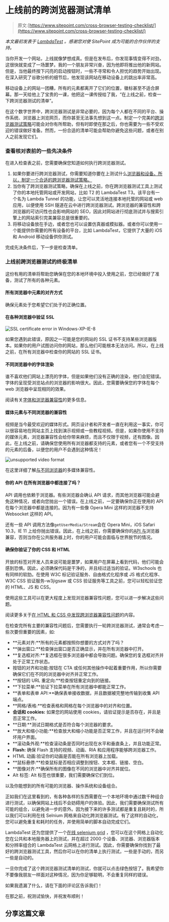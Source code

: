 # 上线前的跨浏览器测试清单

> 原文:[https://www.sitepoint.com/cross-browser-testing-checklist/](https://www.sitepoint.com/cross-browser-testing-checklist/)

*本文最初发表于 [LambdaTest](https://www.lambdatest.com/blog/cross-browser-testing-checklist-before-going-live/?utm_source=Sitepoint&utm_medium=blog2&utm_campaign=SitepointAd1&utm_term=Sitepoint) 。感谢您对使 SitePoint 成为可能的合作伙伴的支持。*

当你开发一个网站，上线就像梦想成真。但是在发布后，你发现事情变得不对劲，这很快就变成了一场噩梦。我的一个朋友非常兴奋，因为他即将推出他的新网站。但是，当他最终按下闪亮的启动按钮时，一些不寻常和令人担忧的趋势开始出现。在深入研究了谷歌分析的细节后，他发现该网站在移动设备上的跳出率非常高。

移动设备上的网站一团糟，所有的元素都离开了它们的位置，徽标甚至不适合屏幕。那一天给他上了宝贵的一课，他把这一课传授给了我，“在上线之前，检查一下跨浏览器测试的清单”。

在这个数字世界中，跨浏览器测试是非常必要的，因为每个人都在不同的平台、操作系统、浏览器上浏览网页，而你甚至无法事先想到这一点。制定一个完美的[跨浏览器测试策略](https://www.lambdatest.com/blog/cross-browser-testing-strategy-explained-in-three-easy-steps/?utm_source=Sitepoint&utm_medium=blog2&utm_campaign=SitepointAd1&utm_term=Sitepoint)可能会对你有所帮助，但有时即使在那之后，你也需要为一些不受欢迎的错误做好准备。然而，一份合适的清单可能会帮助你避免这些问题，或者在别人之前发现它们。

### 查看核对表前的一些先决条件

在进入检查表之前，您需要确保您知道如何执行跨浏览器测试。

1.  如果你要进行跨浏览器测试，你需要知道你要在上测试什么[浏览器和设备。所以，制定一个合适的跨浏览器测试策略。](https://www.lambdatest.com/blog/5-tips-on-choosing-the-right-browser-list-for-cross-browser-testing/?utm_source=Sitepoint&utm_medium=blog2&utm_campaign=SitepointAd1&utm_term=Sitepoint)
2.  当你有了跨浏览器测试策略，确保在上线之前，你在跨浏览器测试工具上测试了你的本地托管网站或开发网站，比如 T2 的 LambdaTest T3。该平台有一个名为 Lambda Tunnel 的功能，让您可以灵活地连接本地托管的网站或 web 应用，以便使用 SSH 隧道在云中进行跨浏览器测试。跨浏览器的兼容性和跨浏览器的可访问性也会影响网站的 SEO，因此对网站进行彻底测试并与搜索引擎上的网站索引完美兼容总是很重要的。
3.  将移动设备放在手边，或者您也可以设置仿真器或模拟器。或者你可以使用一个能提供你需要的所有设备的平台，比如 LambdaTest，它提供了大量的 iOS 和 Android 移动设备供你测试。

完成先决条件后，下一步是检查清单。

### 上线前跨浏览器测试的终极清单

这份有用的清单将帮助您确保在您的本地环境中投入使用之前，您已经做好了准备，测试了所有的各种元素。

#### 所有浏览器中元素的对齐方式

确保元素处于您希望它们处于的正确位置。

#### 在各种浏览器中验证 SSL

![SSL certificate error in Windows-XP-IE-8](../Images/a0f623dd454c1697c20cc9c17a0dc63a.png)

如果您遇到此错误，原因之一可能是您的网站的 SSL 证书不支持某些浏览器版本。如果你的用户试图访问你的网站，那么他们可能根本无法访问。所以，在上线之前，在所有浏览器中检查你的网站的 SSL 证书。

#### 不同浏览器中的字体渲染

谁不喜欢他们网站上漂亮的字体，但是如果他们没有正确的渲染，他们会犯错误。字体的呈现受浏览站点的浏览器的影响很大。因此，您需要确保您的字体在每个 web 浏览器中呈现相同的效果。

阅读有关[字体和浏览器兼容性](https://www.lambdatest.com/blog/typography-and-cross-browser-compatibility/?utm_source=Sitepoint&utm_medium=blog2&utm_campaign=SitepointAd1&utm_term=Sitepoint)的更多信息。

#### 媒体元素与不同浏览器的兼容性

视频是当今最受欢迎的媒体形式。网页设计者和开发者一直在利用这一事实，你可以很容易地在网站主页上找到演示视频或一些教程视频。但是，如果你使用不支持的媒体元素，浏览器兼容性会给你带来麻烦，而且不仅限于视频，还有图像。因此，在上线之前，请确保您使用所有浏览器都支持的元素，或者您有一个不受支持的元素的后备，以便您的用户不会遇到这种情况！

![unsupported video format](../Images/3f11a436d702c2b8f925cb12e41a3c08.png)

在这里详细了解[与不同浏览器](https://www.lambdatest.com/blog/incompatible-multimedia-formats-to-look-out-for-in-2018/?utm_source=Sitepoint&utm_medium=blog2&utm_campaign=SitepointAd1&utm_term=Sitepoint)的多媒体兼容性。

#### 你的 API 在所有浏览器中都连接了吗？

API 调用也依赖于浏览器。有些浏览器会确认 API 请求，而其他浏览器可能会避免这种情况，或者向您抛出一个错误。在上线之前，一定要确保你正在使用的 API 在每个浏览器中都是连接的。因为有一些像 Opera Mini 这样的浏览器不支持 Websocket 这样的 API。

还有一些 API 调用方法像`getUserMedia/Stream`会在 Opera Mini，iOS Safari 10.3，IE 11 上给你抛出错误。因此，在上线之前，你需要确保你的[API 与](https://www.lambdatest.com/blog/api-and-browser-compatibility/?utm_source=Sitepoint&utm_medium=blog2&utm_campaign=SitepointAd1&utm_term=Sitepoint)浏览器兼容，否则当你在公共服务器上时，你的用户可能会面临与世界脱节的情况。

#### 确保你验证了你的 CSS 和 HTML

开放的标签对开发人员来说可能是噩梦，如果用户在屏幕上看到代码，他们可能会感到恐惧。因此，必须确保代码是干净的，并且经过适当的验证。W3schools 也有同样的软肋。在使用 W3C 标记验证服务、自由格式化程序或 JS 格式化程序、W3C CSS 验证服务–w3jigsaw 或 CSS 验证服务等工具之前，您可以轻松验证您的 HTML、JS 和 CSS。

使用这些工具可以在更大程度上发现浏览器兼容性问题，您可以进一步解决这些问题。

阅读更多关于[在 HTML 和 CSS 中发现跨浏览器兼容性问题](https://www.lambdatest.com/blog/finding-cross-browser-compatibility-issues-in-html-and-css/?utm_source=Sitepoint&utm_medium=blog2&utm_campaign=SitepointAd1&utm_term=Sitepoint)的内容。

在检查完所有主要的兼容性问题后，您需要执行一轮跨浏览器测试，通常会考虑一些次要但重要的因素，如:

*   **元素对齐:**所有的元素都按照你想要的方式对齐了吗？
*   **弹出窗口:**检查弹出窗口是否正确显示，并在所有浏览器中打开。
*   **复选框对齐:**复选框在很多浏览器中都会导致问题。确保您的复选框对齐并处于正常工作状态。
*   按钮的对齐和功能:按钮在 CTA 或任何其他操作中起着重要作用，所以你需要确保它们在不同的浏览器中对齐并正常工作。
*   **按钮的 URL 重定向:**检查按钮重定向到的链接。
*   **下拉菜单:**验证下拉菜单在所有浏览器中都能正常工作。
*   **表单和表单 API:**确保表单接收数据，并且数据被完整地传输到收集 API 端点。
*   **网格/表格:**检查表格和网格在每个浏览器中的对齐和位置。
*   **会话和 cookies:** 如果您的网站使用 cookies，请验证提示是否存在，并且是否正常工作。
*   **日期:**测试日期格式是否符合每个浏览器的要求。
*   **放大和缩小功能:**检查放大和缩小功能是否正常工作，并且在运行时不会破坏用户界面。
*   **滚动条外观:**检查滚动条是否同时出现在水平和垂直条上，并且功能正常。
*   **Flash:** 确保 Flash 支持的视频、动画、RIA 和应用程序能够跨浏览器工作。
*   HTML 动画:验证你的动画是否能在所有浏览器上加载。
*   **鼠标悬停:**检查鼠标是否相应调整到按钮、文本框、链接、空白。
*   **图像对齐:**确保所有的图像在不同的浏览器中对齐并就位。
*   Alt 标签: Alt 标签也很重要，我们需要确保它们到位。

以及你能想到的所有可能的浏览器、操作系统和设备组合。

正如我们在这里看到的，有各种各样的东西需要在一个本地环境中通过数千种组合进行测试，以确保网站上线后不会妨碍用户的体验。因此，我们需要确保测试所有可能的组合，以避免进一步的意外。因为接下来的许多测试都是重复且耗时的，所以我们可以利用在线 Selnium 网格来自动化跨浏览器测试。有了这样的自动化，您可以避免重复和耗时的任务，并使用简单的脚本自动完成它们。

LambdaTest 还为您提供了一个[在线 selenium grid](https://www.lambdatest.com/selenium-automation?utm_source=Sitepoint&utm_medium=blog2&utm_campaign=SitepointAd1&utm_term=Sitepoint) ，您可以在这个网格上自动化您在公共和本地服务器上的测试，并在超过 2000 个设备、浏览器、浏览器版本和分辨率组合的 LambdaTest 云网格上进行测试。因此，你需要确保你找到了最好的跨浏览器测试工具，然后你可以在你的清单上执行测试，一些是手动的，而另一些是自动的。

一旦你完成了这个跨浏览器测试清单的测试，你就可以点击绿色按钮了。我希望你不要像我朋友一样面对这种情况，因为你足够聪明，不会重复同样的错误。

如果我遗漏了什么，请在下面的评论区告诉我们！

在那之前，祝测试愉快，并祝发布顺利！

## 分享这篇文章